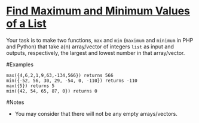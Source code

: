# [Find Maximum and Minimum Values of a List](https://www.codewars.com/kata/find-maximum-and-minimum-values-of-a-list "577a98a6ae28071780000989")

Your task is to make two functions, ```max``` and ```min``` (`maximum` and `minimum` in PHP and Python) that take a(n) array/vector of integers ```list``` as input and outputs, respectively, the largest and lowest number in that array/vector.

#Examples
```
max({4,6,2,1,9,63,-134,566}) returns 566
min({-52, 56, 30, 29, -54, 0, -110}) returns -110
max({5}) returns 5
min({42, 54, 65, 87, 0}) returns 0
```

#Notes
- You may consider that there will not be any empty arrays/vectors.